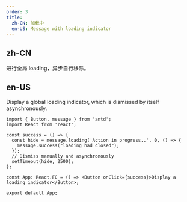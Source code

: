 ```yaml
---
order: 3
title:
  zh-CN: 加载中
  en-US: Message with loading indicator
---
```


## zh-CN

进行全局 loading，异步自行移除。

## en-US

Display a global loading indicator, which is dismissed by itself asynchronously.

```tsx
import { Button, message } from 'antd';
import React from 'react';

const success = () => {
  const hide = message.loading('Action in progress..', 0, () => {
    message.success("loading had closed");
  });
  // Dismiss manually and asynchronously
  setTimeout(hide, 2500);
};

const App: React.FC = () => <Button onClick={success}>Display a loading indicator</Button>;

export default App;
```
